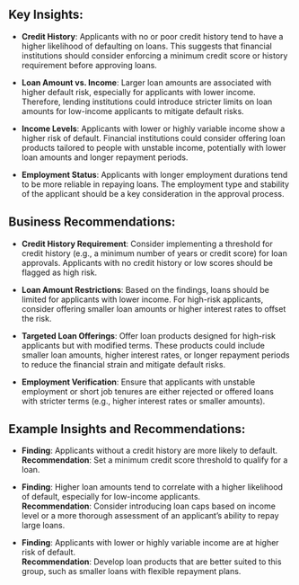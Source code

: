 ## Key Insights:

- **Credit History**: Applicants with no or poor credit history tend to have a higher likelihood of defaulting on loans. This suggests that financial institutions should consider enforcing a minimum credit score or history requirement before approving loans.

- **Loan Amount vs. Income**: Larger loan amounts are associated with higher default risk, especially for applicants with lower income. Therefore, lending institutions could introduce stricter limits on loan amounts for low-income applicants to mitigate default risks.

- **Income Levels**: Applicants with lower or highly variable income show a higher risk of default. Financial institutions could consider offering loan products tailored to people with unstable income, potentially with lower loan amounts and longer repayment periods.

- **Employment Status**: Applicants with longer employment durations tend to be more reliable in repaying loans. The employment type and stability of the applicant should be a key consideration in the approval process.

## Business Recommendations:

- **Credit History Requirement**: Consider implementing a threshold for credit history (e.g., a minimum number of years or credit score) for loan approvals. Applicants with no credit history or low scores should be flagged as high risk.

- **Loan Amount Restrictions**: Based on the findings, loans should be limited for applicants with lower income. For high-risk applicants, consider offering smaller loan amounts or higher interest rates to offset the risk.

- **Targeted Loan Offerings**: Offer loan products designed for high-risk applicants but with modified terms. These products could include smaller loan amounts, higher interest rates, or longer repayment periods to reduce the financial strain and mitigate default risks.

- **Employment Verification**: Ensure that applicants with unstable employment or short job tenures are either rejected or offered loans with stricter terms (e.g., higher interest rates or smaller amounts).

## Example Insights and Recommendations:

- **Finding**: Applicants without a credit history are more likely to default.  
  **Recommendation**: Set a minimum credit score threshold to qualify for a loan.

- **Finding**: Higher loan amounts tend to correlate with a higher likelihood of default, especially for low-income applicants.  
  **Recommendation**: Consider introducing loan caps based on income level or a more thorough assessment of an applicant’s ability to repay large loans.

- **Finding**: Applicants with lower or highly variable income are at higher risk of default.  
  **Recommendation**: Develop loan products that are better suited to this group, such as smaller loans with flexible repayment plans.
